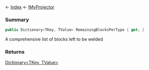 ← [Index](Api-Index) ← [IMyProjector](Sandbox.ModAPI.Ingame.IMyProjector)

### Summary

```csharp
public Dictionary<TKey, TValue> RemainingBlocksPerType { get; }
```

A comprehensive list of blocks left to be welded

### Returns

[Dictionary<TKey, TValue>](System.Collections.Generic.Dictionary`2)

